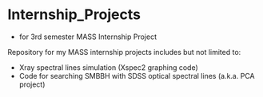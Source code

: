 # Internship_Projects
- for 3rd semester MASS Internship Project

Repository for my MASS internship projects
includes but not limited to:
  - Xray spectral lines simulation (Xspec2 graphing code)
  - Code for searching SMBBH with SDSS optical spectral lines (a.k.a. PCA project)
